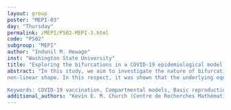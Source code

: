 ```yaml
---
layout: group
poster: "MEPI-03"
day: "Thursday"
permalink: /MEPI/PS02-MEPI-3.html
code: "PS02"
subgroup: "MEPI"
author: "Indunil M. Hewage"
inst: "Washington State University"
title: "Exploring the bifurcations in a COVID-19 epidemiological model – the failure of the quadratic equation analysis"
abstract: "In this study, we aim to investigate the nature of bifurcations in an extended version of an SVEIR type compartmental model with differential morbidity. Since all existing COVID-19 vaccines are imperfect, we consider vaccine efficacy as a pivotal parameter in the study. The endemic equilibrium of the model was analyzed by explicitly constructing a quadratic equation which was then manipulated appropriately in order to derive R0 using an alternative approach. This also permitted a comprehensive categorization of the number of endemic equilibria based on the threshold condition R0 = 1, which also seemed to imply potential existence of the backward bifurcation phenomenon. However, numerical simulations and application of center manifold theory showed that the bifurcation at R0 = 1 is forward. Therefore, an analysis based on the existence of a quadratic equation at the endemic equilibria is not sufficient in establishing backward bifurcations. We then explored what causes the equation of endemic equilibria to become quadratic and the bifurcation diagram to have a
non-linear shape. In this respect, it was shown that the underlying equation is not quadratic (but linear) when the vaccine is perfect which also yields a linear bifurcation diagram.

Keywords: COVID-19 vaccination, Compartmental models, Basic reproduction number, Quadratic equation of endemic equilibria, Bifurcations"
additional_authors: "Kevin E. M. Church (Centre de Recherches Mathématiques, Universit´e de Montr´eal, Montréal, Québec, Canada.); Elissa J. Schwartzc (Department of Mathematics & Statistics and School of Biological Sciences, Washington State University, Pullman, Washington, USA.)"
---
```

